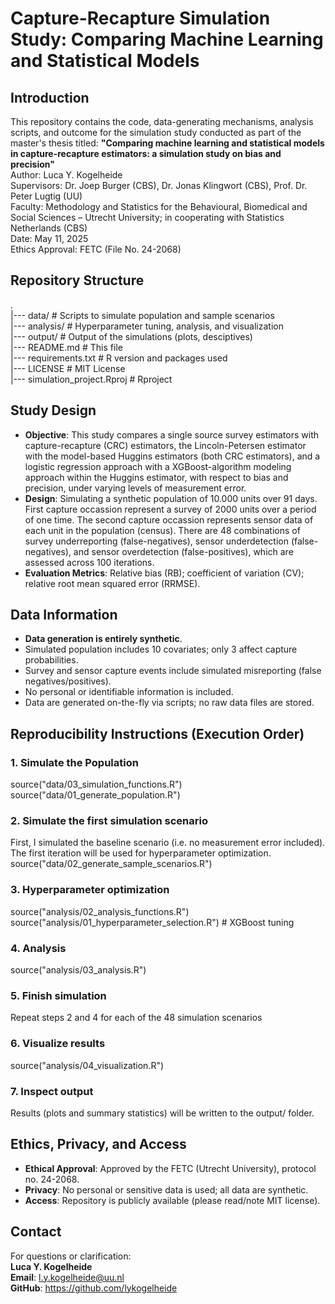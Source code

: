 # Capture-Recapture Simulation Study: Comparing Machine Learning and Statistical Models

## Introduction

This repository contains the code, data-generating mechanisms, analysis scripts, and outcome for the simulation study conducted as part of the master's thesis titled:
**"Comparing machine learning and statistical models in capture-recapture estimators: a simulation study on bias and precision"**  
Author: Luca Y. Kogelheide  
Supervisors: Dr. Joep Burger (CBS), Dr. Jonas Klingwort (CBS), Prof. Dr. Peter Lugtig (UU)   
Faculty: Methodology and Statistics for the Behavioural, Biomedical and Social Sciences – Utrecht University; in cooperating with Statistics Netherlands (CBS)  
Date: May 11, 2025  
Ethics Approval: FETC (File No. 24-2068)

## Repository Structure

.  
|--- data/ # Scripts to simulate population and sample scenarios  
|--- analysis/ # Hyperparameter tuning, analysis, and visualization  
|--- output/ # Output of the simulations (plots, desciptives)  
|--- README.md # This file  
|--- requirements.txt # R version and packages used  
|--- LICENSE # MIT License  
|--- simulation_project.Rproj # Rproject  

## Study Design

- **Objective**: This study compares a single source survey estimators with capture-recapture (CRC) estimators, the Lincoln-Petersen estimator with the model-based Huggins
estimators (both CRC estimators), and a logistic regression approach with a XGBoost-algorithm modeling approach within the Huggins estimator, with respect to bias and precision, under 
varying levels of measurement error.
- **Design**: Simulating a synthetic population of 10.000 units over 91 days. First capture occassion represent a survey of 2000 units over a period of one time. The second capture
occassion represents sensor data of each unit in the population (census). There are 48 combinations of survey underreporting (false-negatives), sensor underdetection (false-negatives), 
and sensor overdetection (false-positives), which are assessed across 100 iterations.
- **Evaluation Metrics**: Relative bias (RB); coefficient of variation (CV); relative root mean squared error (RRMSE).

## Data Information

- **Data generation is entirely synthetic**.
- Simulated population includes 10 covariates; only 3 affect capture probabilities.
- Survey and sensor capture events include simulated misreporting (false negatives/positives).
- No personal or identifiable information is included.
- Data are generated on-the-fly via scripts; no raw data files are stored.

## Reproducibility Instructions (Execution Order)

### 1. **Simulate the Population**
source("data/03_simulation_functions.R")  
source("data/01_generate_population.R")  

### 2. **Simulate the first simulation scenario**
First, I simulated the baseline scenario (i.e. no measurement error included). The first iteration will be used for hyperparameter optimization.  
source("data/02_generate_sample_scenarios.R")  

### 3. **Hyperparameter optimization**
source("analysis/02_analysis_functions.R")  
source("analysis/01_hyperparameter_selection.R")   # XGBoost tuning  

### 4. **Analysis**
source("analysis/03_analysis.R")  

### 5. **Finish simulation**
Repeat steps 2 and 4 for each of the 48 simulation scenarios  

### 6. **Visualize results**
source("analysis/04_visualization.R")  

### 7. **Inspect output**
Results (plots and summary statistics) will be written to the output/ folder.  

## Ethics, Privacy, and Access

- **Ethical Approval**: Approved by the FETC (Utrecht University), protocol no. 24-2068.  
- **Privacy**: No personal or sensitive data is used; all data are synthetic.  
- **Access**: Repository is publicly available (please read/note MIT license).  

## Contact

For questions or clarification:  
**Luca Y. Kogelheide**  
**Email**: l.y.kogelheide@uu.nl  
**GitHub**: https://github.com/lykogelheide  
